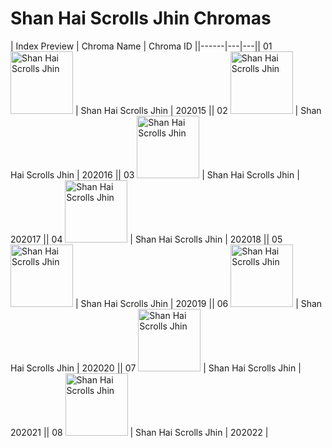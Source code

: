 # Shan Hai Scrolls Jhin Chromas

| Index  Preview | Chroma Name | Chroma ID ||------|---|---|| 01  <img src='https://raw.communitydragon.org/latest/plugins/rcp-be-lol-game-data/global/default/v1/champion-chroma-images/202/202015.png' alt='Shan Hai Scrolls Jhin' width='100'> | Shan Hai Scrolls Jhin | 202015 || 02  <img src='https://raw.communitydragon.org/latest/plugins/rcp-be-lol-game-data/global/default/v1/champion-chroma-images/202/202016.png' alt='Shan Hai Scrolls Jhin' width='100'> | Shan Hai Scrolls Jhin | 202016 || 03  <img src='https://raw.communitydragon.org/latest/plugins/rcp-be-lol-game-data/global/default/v1/champion-chroma-images/202/202017.png' alt='Shan Hai Scrolls Jhin' width='100'> | Shan Hai Scrolls Jhin | 202017 || 04  <img src='https://raw.communitydragon.org/latest/plugins/rcp-be-lol-game-data/global/default/v1/champion-chroma-images/202/202018.png' alt='Shan Hai Scrolls Jhin' width='100'> | Shan Hai Scrolls Jhin | 202018 || 05  <img src='https://raw.communitydragon.org/latest/plugins/rcp-be-lol-game-data/global/default/v1/champion-chroma-images/202/202019.png' alt='Shan Hai Scrolls Jhin' width='100'> | Shan Hai Scrolls Jhin | 202019 || 06  <img src='https://raw.communitydragon.org/latest/plugins/rcp-be-lol-game-data/global/default/v1/champion-chroma-images/202/202020.png' alt='Shan Hai Scrolls Jhin' width='100'> | Shan Hai Scrolls Jhin | 202020 || 07  <img src='https://raw.communitydragon.org/latest/plugins/rcp-be-lol-game-data/global/default/v1/champion-chroma-images/202/202021.png' alt='Shan Hai Scrolls Jhin' width='100'> | Shan Hai Scrolls Jhin | 202021 || 08  <img src='https://raw.communitydragon.org/latest/plugins/rcp-be-lol-game-data/global/default/v1/champion-chroma-images/202/202022.png' alt='Shan Hai Scrolls Jhin' width='100'> | Shan Hai Scrolls Jhin | 202022 |